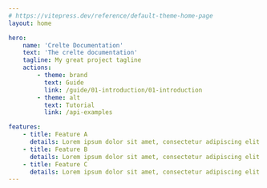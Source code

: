 ```yaml
---
# https://vitepress.dev/reference/default-theme-home-page
layout: home

hero:
    name: 'Crelte Documentation'
    text: 'The crelte documentation'
    tagline: My great project tagline
    actions:
        - theme: brand
          text: Guide
          link: /guide/01-introduction/01-introduction
        - theme: alt
          text: Tutorial
          link: /api-examples

features:
    - title: Feature A
      details: Lorem ipsum dolor sit amet, consectetur adipiscing elit
    - title: Feature B
      details: Lorem ipsum dolor sit amet, consectetur adipiscing elit
    - title: Feature C
      details: Lorem ipsum dolor sit amet, consectetur adipiscing elit
---
```

